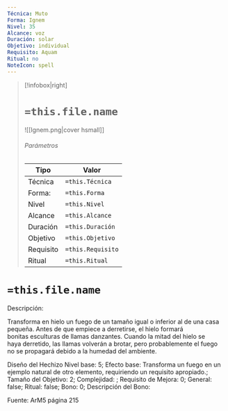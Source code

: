 ```yaml
---
Técnica: Muto
Forma: Ignem
Nivel: 35
Alcance: voz 
Duración: solar  
Objetivo: individual
Requisito: Aquam
Ritual: no
NoteIcon: spell
---
```


> [!infobox|right]
> # `=this.file.name`
> ![[Ignem.png|cover hsmall]]
> ###### Parámetros
> Tipo |  Valor |
> ---|---|
> Técnica  | `=this.Técnica`  |
> Forma: | `=this.Forma`  |
> Nivel | `=this.Nivel`  |
> Alcance | `=this.Alcance` |
> Duración | `=this.Duración` |
> Objetivo | `=this.Objetivo` |
> Requisito | `=this.Requisito` |
> Ritual | `=this.Ritual` |

# `=this.file.name`
Descripción: <p>Transforma en hielo un fuego de un tamaño igual o inferior al de una casa pequeña. Antes de que empiece a derretirse, el hielo formará bonitas esculturas de llamas danzantes. Cuando la mitad del hielo se haya derretido, las llamas volverán a brotar, pero probablemente el fuego no se propagará debido a la humedad del ambiente.</p>

Diseño del Hechizo
Nivel base: 5; Efecto base: Transforma un fuego en un ejemplo natural de otro elemento, requiriendo un requisito apropiado.;  Tamaño del Objetivo: 2; Complejidad: ; Requisito de Mejora: 0; General: false; Ritual: false; Bono: 0; Descripción del Bono: 

Fuente: ArM5 página 215